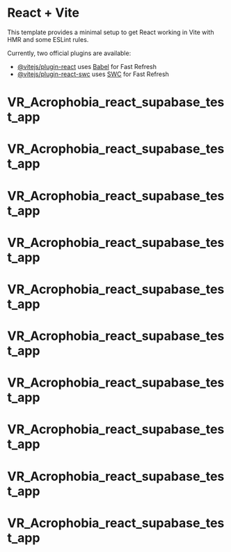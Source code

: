 # React + Vite

This template provides a minimal setup to get React working in Vite with HMR and some ESLint rules.

Currently, two official plugins are available:

- [@vitejs/plugin-react](https://github.com/vitejs/vite-plugin-react/blob/main/packages/plugin-react/README.md) uses [Babel](https://babeljs.io/) for Fast Refresh
- [@vitejs/plugin-react-swc](https://github.com/vitejs/vite-plugin-react-swc) uses [SWC](https://swc.rs/) for Fast Refresh
# VR_Acrophobia_react_supabase_test_app
# VR_Acrophobia_react_supabase_test_app
# VR_Acrophobia_react_supabase_test_app
# VR_Acrophobia_react_supabase_test_app
# VR_Acrophobia_react_supabase_test_app
# VR_Acrophobia_react_supabase_test_app
# VR_Acrophobia_react_supabase_test_app
# VR_Acrophobia_react_supabase_test_app
# VR_Acrophobia_react_supabase_test_app
# VR_Acrophobia_react_supabase_test_app
